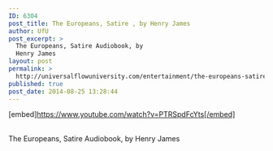 ```yaml
---
ID: 6304
post_title: The Europeans, Satire , by Henry James
author: UfU
post_excerpt: >
  The Europeans, Satire Audiobook, by
  Henry James
layout: post
permalink: >
  http://universalflowuniversity.com/entertainment/the-europeans-satire-by-henry-james/
published: true
post_date: 2014-08-25 13:28:44
---
```

[embed]https://www.youtube.com/watch?v=PTRSpdFcYts[/embed]</br></br>
<p>The Europeans, Satire Audiobook, by Henry James</p>
